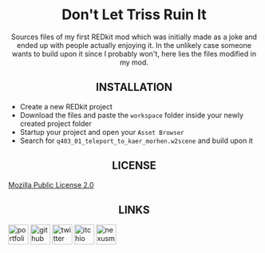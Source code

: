 <div align=center style="text-align: center;">
<h1>Don't Let Triss Ruin It</h1>
Sources files of my first REDkit mod which was initially made as a joke and ended up with people actually enjoying it. In the unlikely case someone wants to build upon it since I probably won't, here lies the files modified in my mod.
</div>

###

<div align=center style="text-align: center;"><h2>INSTALLATION</h2></div>

* Create a new REDkit project
* Download the files and paste the `workspace` folder inside your newly created project folder
* Startup your project and open your `Asset Browser`
* Search for `q403_01_teleport_to_kaer_morhen.w2scene` and build upon it

###

<div align=center style="text-align: center;"><h2>LICENSE</h2></div>

[Mozilla Public License 2.0](https://choosealicense.com/licenses/mpl-2.0/)

###

<div align=center style="text-align: center;"><h2>LINKS</h2></div>

<a href="https://noxtgm.me" target="_blank" rel="noreferrer"><img src="https://i.imgur.com/NSwlxNu.png" alt="portfolio" width="40" height="40"/></a> <a href="https://github.com/noxtgm" target="_blank" rel="noreferrer"><img src="https://i.imgur.com/LwT8Wxa.png" alt="github" width="40" height="40"/></a> <a href="https://twitter.com/noxtgm" target="_blank" rel="noreferrer"><img src="https://i.imgur.com/P3s7bOl.png" alt="twitter" width="40" height="40"/></a> <a href="https://noxtgm.itch.io/" target="_blank" rel="noreferrer"><img src="https://i.imgur.com/d9pIWxO.png" alt="itchio" width="40" height="40"/></a> <a href="https://next.nexusmods.com/profile/noxtgm" target="_blank" rel="noreferrer"><img src="https://i.imgur.com/la4rbPq.png" alt="nexusmods" width="40" height="40"/></a>
